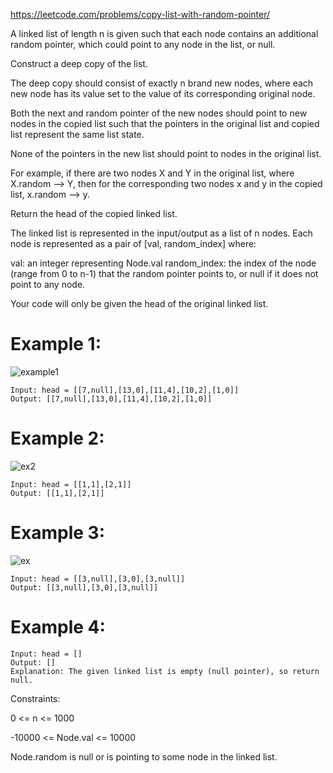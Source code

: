 https://leetcode.com/problems/copy-list-with-random-pointer/

A linked list of length n is given such that each node contains an additional random pointer, which could point to any node in the list, or null.

Construct a deep copy of the list. 

The deep copy should consist of exactly n brand new nodes, where each new node has its value set to the value of its corresponding original node. 

Both the next and random pointer of the new nodes should point to new nodes in the copied list such that the pointers in the original list and copied list represent the same list state. 

None of the pointers in the new list should point to nodes in the original list.

For example, if there are two nodes X and Y in the original list, where X.random --> Y, then for the corresponding two nodes x and y in the copied list, x.random --> y.

Return the head of the copied linked list.

The linked list is represented in the input/output as a list of n nodes. Each node is represented as a pair of [val, random_index] where:

val: an integer representing Node.val
random_index: the index of the node (range from 0 to n-1) that the random pointer points to, or null if it does not point to any node.

Your code will only be given the head of the original linked list.

# Example 1:

![example1](https://assets.leetcode.com/uploads/2019/12/18/e1.png)

```
Input: head = [[7,null],[13,0],[11,4],[10,2],[1,0]]
Output: [[7,null],[13,0],[11,4],[10,2],[1,0]]
```

# Example 2:

![ex2](https://assets.leetcode.com/uploads/2019/12/18/e2.png) 

```
Input: head = [[1,1],[2,1]]
Output: [[1,1],[2,1]]
```

# Example 3:

![ex](https://assets.leetcode.com/uploads/2019/12/18/e3.png)

```
Input: head = [[3,null],[3,0],[3,null]]
Output: [[3,null],[3,0],[3,null]]
```

# Example 4:

```
Input: head = []
Output: []
Explanation: The given linked list is empty (null pointer), so return null.
```

Constraints:

0 <= n <= 1000

-10000 <= Node.val <= 10000

Node.random is null or is pointing to some node in the linked list.

